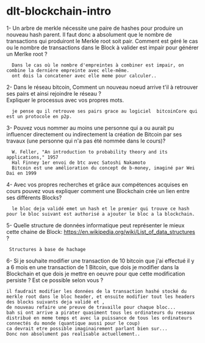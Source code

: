 # dlt-blockchain-intro

1-  Un arbre de merkle nécessite une paire de hashes pour produire un nouveau hash parent. 
    Il faut donc a absolument que le nombre de transactions qui produiront le Merkle root soit pair.
    Comment est géré le cas ou le nombre de transactions dans le Block à valider est impair pour générer un Merlke root ?


      Dans le cas où le nombre d'empreintes à combiner est impair, on combine la dernière empreinte avec elle-même. 
      ont dois la concatener avec elle meme pour calculer..


2-  Dans le réseau bitcoin, Comment un nouveau noeud arrive t'il à retrouver ses pairs et ainsi rejoindre le réseau ?  
    Expliquer le processus avec vos propres mots.

      je pense qu il retrouve ses pairs grace au logiciel  bitcoinCore qui est un protocole en p2p.
      


3- Pouvez vous nommer au moins une personne qui a ou aurait pu influencer directement ou indirectement la création de Bitcoin par ses travaux 
    (une personne qui n'a pas été nommée dans le cours)?

      W. Feller, "An introduction to probability theory and its applications," 1957
      Hal Finney 1er envoi de btc avec Satoshi Nakamoto
      Bitcoin est une amélioration du concept de b-money, imaginé par Wei Dai en 1999


4- Avec vos propres recherches et grâce aux compétences acquises en cours pouvez vous expliquer 
   comment une Blockchain crée un lien entre ses différents Blocks?
   
      le bloc deja validé emet un hash et le premier qui trouve ce hash pour le bloc suivant est authorisé a ajouter le bloc a la blockchain.



5- Quelle structure de données informatique peut représenter le mieux cette chaine de Block: 
   https://en.wikipedia.org/wiki/List_of_data_structures ?


     Structures à base de hachage



6- Si je souhaite modifier une transaction de 10 bitcoin que j'ai effectué il y a 6 mois en une transaction de 1 Bitcoin, 
   que dois je modifier dans la Blockchain et que dois je mettre en oeuvre pour que cette modification persiste ?
   Est ce possible selon vous ?


    il faudrait modifier les données de la transaction hashé stocké du merkle root dans le bloc header, et ensuite modifier tout les headers des blocks suivants deja validé et ,
    de nouveau refaire une preuve de travaille pour chaque bloc...
    bah si ont arrive a pirater quasiment tous les ordinateurs du reseaux distribué en meme temps et avec la puissance de tous les ordinateurs connectés du monde (quantique aussi pour le coup)
    ca devrait etre possible imaginairement parlant bien sur...
    Donc non absolument pas realisable actuellement..

